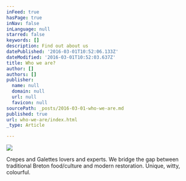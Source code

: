 ```yaml
---
inFeed: true
hasPage: true
inNav: false
inLanguage: null
starred: false
keywords: []
description: Find out about us
datePublished: '2016-03-01T10:52:06.133Z'
dateModified: '2016-03-01T10:52:03.637Z'
title: Who we are?
author: []
authors: []
publisher:
  name: null
  domain: null
  url: null
  favicon: null
sourcePath: _posts/2016-03-01-who-we-are.md
published: true
url: who-we-are/index.html
_type: Article

---
```

![](https://the-grid-user-content.s3-us-west-2.amazonaws.com/b623bc07-ef6e-45c5-80ed-f46a1682414a.PNG)

Crepes and Galettes lovers and experts. We bridge the gap between traditional Breton food/culture and modern restoration. Unique, witty, colourful.